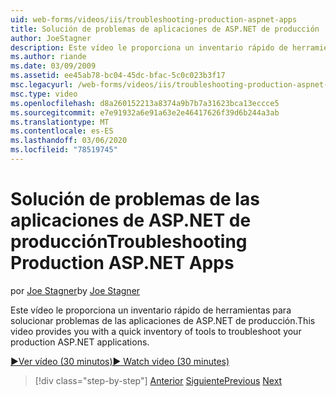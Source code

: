 ```yaml
---
uid: web-forms/videos/iis/troubleshooting-production-aspnet-apps
title: Solución de problemas de aplicaciones de ASP.NET de producción | Microsoft Docs
author: JoeStagner
description: Este vídeo le proporciona un inventario rápido de herramientas para solucionar problemas de las aplicaciones de ASP.NET de producción.
ms.author: riande
ms.date: 03/09/2009
ms.assetid: ee45ab78-bc04-45dc-bfac-5c0c023b3f17
msc.legacyurl: /web-forms/videos/iis/troubleshooting-production-aspnet-apps
msc.type: video
ms.openlocfilehash: d8a260152213a8374a9b7b7a31623bca13eccce5
ms.sourcegitcommit: e7e91932a6e91a63e2e46417626f39d6b244a3ab
ms.translationtype: MT
ms.contentlocale: es-ES
ms.lasthandoff: 03/06/2020
ms.locfileid: "78519745"
---
```

# <a name="troubleshooting-production-aspnet-apps"></a><span data-ttu-id="7bd9b-103">Solución de problemas de las aplicaciones de ASP.NET de producción</span><span class="sxs-lookup"><span data-stu-id="7bd9b-103">Troubleshooting Production ASP.NET Apps</span></span>

<span data-ttu-id="7bd9b-104">por [Joe Stagner](https://github.com/JoeStagner)</span><span class="sxs-lookup"><span data-stu-id="7bd9b-104">by [Joe Stagner](https://github.com/JoeStagner)</span></span>

<span data-ttu-id="7bd9b-105">Este vídeo le proporciona un inventario rápido de herramientas para solucionar problemas de las aplicaciones de ASP.NET de producción.</span><span class="sxs-lookup"><span data-stu-id="7bd9b-105">This video provides you with a quick inventory of tools to troubleshoot your production ASP.NET applications.</span></span>

[<span data-ttu-id="7bd9b-106">&#9654;Ver vídeo (30 minutos)</span><span class="sxs-lookup"><span data-stu-id="7bd9b-106">&#9654; Watch video (30 minutes)</span></span>](https://channel9.msdn.com/Blogs/ASP-NET-Site-Videos/troubleshooting-production-aspnet-apps)

> [!div class="step-by-step"]
> <span data-ttu-id="7bd9b-107">[Anterior](feature-specific-delegated-management.md)
> [Siguiente](creating-a-site-with-iis7-manager.md)</span><span class="sxs-lookup"><span data-stu-id="7bd9b-107">[Previous](feature-specific-delegated-management.md)
[Next](creating-a-site-with-iis7-manager.md)</span></span>
